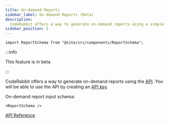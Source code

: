```yaml
---
title: On-demand Reports
sidebar_label: On-demand Reports (Beta)
description:
  CodeRabbit offers a way to generate on-demand reports using a simple API request
sidebar_position: 5
---
```


```mdx-code-block
import ReportSchema from "@site/src/components/ReportSchema";
```

:::info

This feature is in beta

:::

CodeRabbit offers a way to generate on-demand reports using the [API](https://api.coderabbit.ai/api/swagger/).
You will be able to use the API by creating an [API key](https://app.coderabbit.ai/settings/api-keys).


On-demand report input schema:

```mdx-code-block
<ReportSchema />
```

[API Reference](https://api.coderabbit.ai/api/swagger/)
